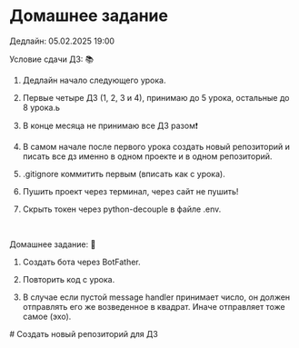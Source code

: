 # Домашнее задание

Дедлайн: 05.02.2025 19:00

Условие сдачи ДЗ: 📚

1. Дедлайн начало следующего урока.

2. Первые четыре ДЗ (1, 2, 3 и 4), принимаю до 5 урока, остальные до 8 урока.ь

3. В конце месяца не принимаю все ДЗ разом❗️

4. В самом начале после первого урока создать новый репозиторий и писать все дз именно в одном проекте и в одном репозиторий.

5. .gitignore коммитить первым (вписать как с урока).

6. Пушить проект через терминал, через сайт не пушить!

7. Скрыть токен через python-decouple в файле .env.

<br/>

Домашнее задание: 📖

1. Создать бота через BotFather.

2. Повторить код с урока.

3. В случае если пустой message handler принимает число, он должен отправлять его же возведенное в квадрат. Иначе отправляет тоже самое (эхо).

\# Создать новый репозиторий для ДЗ
